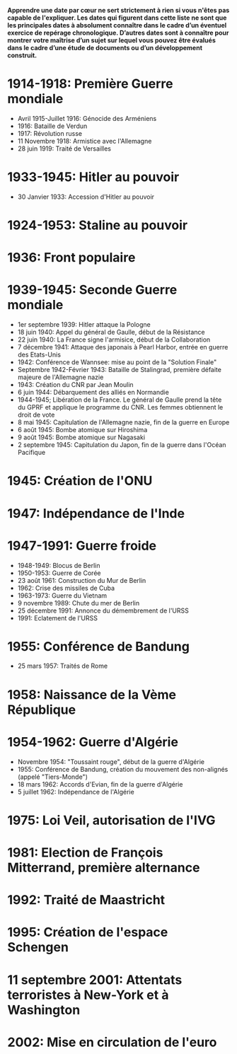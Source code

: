**Apprendre une date par cœur ne sert strictement à rien si vous n'êtes pas capable de l'expliquer. 
Les dates qui figurent dans cette liste ne sont que les principales dates à absolument connaître dans le cadre d’un éventuel exercice de repérage chronologique. 
D’autres dates sont à connaître pour montrer votre maîtrise d’un sujet sur lequel vous pouvez être évalués dans le cadre d’une étude de documents ou d’un développement construit.**
# 1914-1918: Première Guerre mondiale
- Avril 1915-Juillet 1916: Génocide des Arméniens
- 1916: Bataille de Verdun
- 1917: Révolution russe
- 11 Novembre 1918: Armistice avec l'Allemagne
- 28 juin 1919: Traité de Versailles
# 1933-1945: Hitler au pouvoir
- 30 Janvier 1933: Accession d'Hitler au pouvoir
# 1924-1953: Staline au pouvoir
# 1936: Front populaire
# 1939-1945: Seconde Guerre mondiale
- 1er septembre 1939: Hitler attaque la Pologne
- 18 juin 1940: Appel du général de Gaulle, début de la Résistance
- 22 juin 1940: La France signe l'armisice, début de la Collaboration
- 7 décembre 1941: Attaque des japonais à Pearl Harbor, entrée en guerre des Etats-Unis
- 1942: Conférence de Wannsee: mise au point de la "Solution Finale"
- Septembre 1942-Février 1943: Bataille de Stalingrad, première défaite majeure de l'Allemagne nazie
- 1943: Création du CNR par Jean Moulin
- 6 juin 1944: Débarquement des alliés en Normandie
- 1944-1945; Libération de la France. Le général de Gaulle prend la tête du GPRF et applique le programme du CNR. Les femmes obtiennent le droit de vote
- 8 mai 1945: Capitulation de l'Allemagne nazie, fin de la guerre en Europe
- 6 août 1945: Bombe atomique sur Hiroshima
- 9 août 1945: Bombe atomique sur Nagasaki
- 2 septembre 1945: Capitulation du Japon, fin de la guerre dans l'Océan Pacifique
# 1945: Création de l'ONU
# 1947: Indépendance de l'Inde
# 1947-1991: Guerre froide
- 1948-1949: Blocus de Berlin
- 1950-1953: Guerre de Corée
- 23 août 1961: Construction du Mur de Berlin
- 1962: Crise des missiles de Cuba
- 1963-1973: Guerre du Vietnam
- 9 novembre 1989: Chute du mer de Berlin
- 25 décembre 1991: Annonce du démembrement de l'URSS
- 1991: Eclatement de l'URSS
# 1955: Conférence de Bandung
- 25 mars 1957: Traités de Rome
# 1958: Naissance de la Vème République
# 1954-1962: Guerre d'Algérie
- Novembre 1954: "Toussaint rouge", début de la guerre d'Algérie
- 1955: Conférence de Bandung, création du mouvement des non-alignés (appelé "Tiers-Monde")
- 18 mars 1962: Accords d'Evian, fin de la guerre d'Algérie
- 5 juillet 1962: Indépendance de l'Algérie
# 1975: Loi Veil, autorisation de l'IVG
# 1981: Election de François Mitterrand, première alternance
# 1992: Traité de Maastricht
# 1995: Création de l'espace Schengen
# 11 septembre 2001: Attentats terroristes à New-York et à Washington
# 2002: Mise en circulation de l'euro